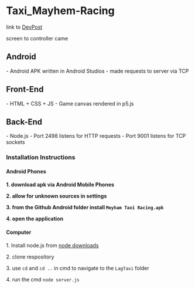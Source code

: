 # Taxi_Mayhem-Racing
link to <a href = "https://devpost.com/software/mayhem-taxi-racing">DevPost</a>


<div>screen to controller came</div>




<h2>Android</h2>
- Android APK written in Android Studios
- made requests to server via TCP

<h2>Front-End</h2>
- HTML + CSS + JS
- Game canvas rendered in p5.js 

<h2>Back-End</h2>
- Node.js 
- Port 2498 listens for HTTP requests
- Port 9001 listens for TCP sockets


<h3>Installation Instructions</h3>
<h4>Android Phones<h4>
  <p>1. download apk via Android Mobile Phones</p>
  <p>2. allow for unknown sources in settings</p>
  <p>3. from the Github Android folder install <code>Meyham Taxi Racing.apk</code></p>
  <p>4. open the application</p>


<h4>Computer</h4>
  <p>1. Install node.js from <a href = "https://nodejs.org/en/download/">node downloads</a></p>
  <p>2. clone respository</p>
  <p>3. use <code>cd</code> and <code>cd ..</code> in cmd to navigate to the <code>LagTaxi</code> folder</p>
  <p>4. run the cmd <code>node server.js</code>
